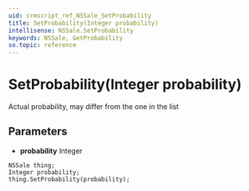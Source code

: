 ```yaml
---
uid: crmscript_ref_NSSale_SetProbability
title: SetProbability(Integer probability)
intellisense: NSSale.SetProbability
keywords: NSSale, GetProbability
so.topic: reference
---
```


# SetProbability(Integer probability)

Actual probability, may differ from the one in the list

## Parameters

* **probability** Integer

```crmscript
NSSale thing;
Integer probability;
thing.SetProbability(probability);
```

